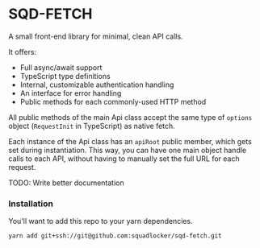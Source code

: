 # SQD-FETCH

A small front-end library for minimal, clean API calls. 

It offers:
- Full async/await support
- TypeScript type definitions
- Internal, customizable authentication handling
- An interface for error handling
- Public methods for each commonly-used HTTP method
 
All public methods of the main Api class accept the same type of `options` object 
(`RequestInit` in TypeScript) as native fetch.

Each instance of the Api class has an `apiRoot` public member, which gets set during
instantiation. This way, you can have one main object handle calls to each API,
without having to manually set the full URL for each request.

TODO: Write better documentation

### Installation

You'll want to add this repo to your yarn dependencies. 

`yarn add git+ssh://git@github.com:squadlocker/sqd-fetch.git`
